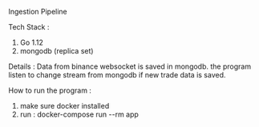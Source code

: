 Ingestion Pipeline 

Tech Stack : 
1. Go 1.12
2. mongodb (replica set)

Details : 
Data from binance websocket is saved in mongodb. 
the program listen to change stream from mongodb if new trade data is saved.

How to run the program : 
1. make sure docker installed
2. run : docker-compose run --rm app


